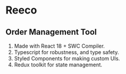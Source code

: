 # Reeco

## Order Management Tool

1. Made with React 18 + SWC Compiler.
2. Typescript for robustness, and type safety.
3. Styled Components for making custom UIs.
4. Redux toolkit for state management.
